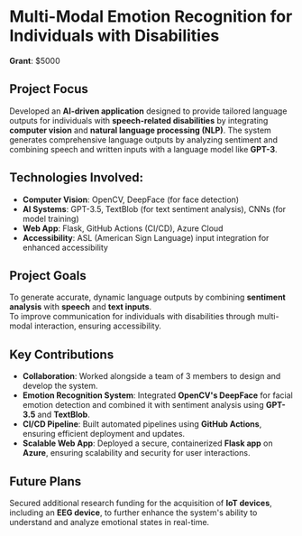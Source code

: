 # Multi-Modal Emotion Recognition for Individuals with Disabilities

**Grant**: $5000 

## Project Focus
Developed an **AI-driven application** designed to provide tailored language outputs for individuals with **speech-related disabilities** by integrating **computer vision** and **natural language processing (NLP)**. The system generates comprehensive language outputs by analyzing sentiment and combining speech and written inputs with a language model like **GPT-3**.

## Technologies Involved:
- **Computer Vision**: OpenCV, DeepFace (for face detection)  
- **AI Systems**: GPT-3.5, TextBlob (for text sentiment analysis), CNNs (for model training)  
- **Web App**: Flask, GitHub Actions (CI/CD), Azure Cloud  
- **Accessibility**: ASL (American Sign Language) input integration for enhanced accessibility

## Project Goals
To generate accurate, dynamic language outputs by combining **sentiment analysis** with **speech** and **text inputs**.  
To improve communication for individuals with disabilities through multi-modal interaction, ensuring accessibility.

## Key Contributions
- **Collaboration**: Worked alongside a team of 3 members to design and develop the system.  
- **Emotion Recognition System**: Integrated **OpenCV's DeepFace** for facial emotion detection and combined it with sentiment analysis using **GPT-3.5** and **TextBlob**.  
- **CI/CD Pipeline**: Built automated pipelines using **GitHub Actions**, ensuring efficient deployment and updates.  
- **Scalable Web App**: Deployed a secure, containerized **Flask app** on **Azure**, ensuring scalability and security for user interactions.

## Future Plans
Secured additional research funding for the acquisition of **IoT devices**, including an **EEG device**, to further enhance the system's ability to understand and analyze emotional states in real-time.
